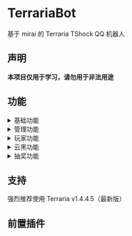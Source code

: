 # TerrariaBot
基于 mirai 的 Terraria TShock QQ 机器人



## 声明

**本项目仅用于学习，请勿用于非法用途**


## 功能

<details>
<summary>基础功能</summary>


+ 服务器IP
+ 在线
+ 远程指令
+ 发送消息
+ 查背包
+ 进度查询
+ 在线排行
+ 死亡排行
+ 搜索
</details>

<details>
<summary>管理功能</summary>

+ 添加服务器
+ 删除服务器
+ 修改白名单
</details>

<details>
<summary>玩家功能</summary>

+ 签到
+ 自踢
+ 添加白名单
+ 绑定白名单
+ 删除白名单
+ 查绑定
+ 重置密码
</details>

<details>
<summary>云黑功能</summary>
  
+ 云黑检测
</details>


<details>
<summary>抽奖功能</summary>
  
+ 抽奖
+ 奖池列表
</details>



## 支持
强烈推荐使用 Terraria v1.4.4.5（最新版）


## 前置插件


